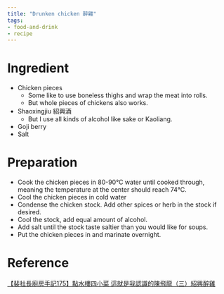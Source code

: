 ```yaml
---
title: "Drunken chicken 醉雞"
tags:
- food-and-drink
- recipe
---
```


# Ingredient
- Chicken pieces
	- Some like to use boneless thighs and wrap the meat into rolls.
	- But whole pieces of chickens also works.
- Shaoxingjiu 紹興酒
	- But I use all kinds of alcohol like sake or Kaoliang.
- Goji berry
- Salt

# Preparation
- Cook the chicken pieces in 80-90℃ water until cooked through, meaning the temperature at the center should reach 74℃.
- Cool the chicken pieces in cold water
- Condense the chicken stock. Add other spices or herb in the stock if desired.
- Cool the stock, add equal amount of alcohol.
- Add salt until the stock taste saltier than you would like for soups.
- Put the chicken pieces in and marinate overnight.

# Reference
[【裴社長廚房手記175】點水樓四小菜 這就是我認識的陳飛龍（三）紹興醉雞](https://www.mirrormedia.mg/premium/20220531food003)